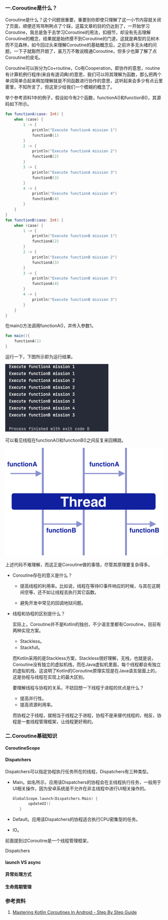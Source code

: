 ### 一.Coroutine是什么？

Coroutine是什么？这个问题很重要，重要到你即使只理解了这一小节内容就关闭了页面，顺便还骂骂咧咧点了个踩，这篇文章的目的仍达到了，一开始学习Coroutine，我总是急于去学习Coroutine的用法，扣细节，却没有先去理解Coroutine的概念，结果就是始终摸不到Coroutine的门道，这就是典型的见树木而不见森林，如今回过头来理解Coroutine的基础概念后，之前许多无头绪的问题，一下子就豁然开朗了，虽万万不敢说精通Coroutine，但多少也算了解了点Coroutine的皮毛。

Coroutine可以拆分为Co+routine，Co有Cooperation，即协作的意思，routine有计算机例行程序(来自有道词典)的意思，我们可以将其理解为函数，那么把两个单词简单合起来稍加理解就是不同函数进行协作的意思，这听起来会多少有点云里雾里，不知所言了，但这至少给我们一个模糊的概念了。

举个参考资料1中的例子，假设如今有2个函数，functionA()和functionB()，其源码如下所示。

```kotlin
fun functionA(case: Int) {
    when (case) {
        1 -> {
            println("Execute functionA mission 1")
            functionB(1)
        }
        2 -> {
            println("Execute functionA mission 2")
            functionB(2)
        }
        3 -> {
            println("Execute functionA mission 3")
            functionB(3)
        }
        4 -> {
            println("Execute functionA mission 4")
            functionB(4)
        }
    }
}
fun functionB(case: Int) {
    when (case) {
        1 -> {
            println("Execute functionB mission 1")
            functionA(2)
        }
        2 -> {
            println("Execute functionB mission 2")
            functionA(3)
        }
        3 -> {
            println("Execute functionB mission 3")
            functionA(4)
        }
        4 -> {
            println("Execute functionB mission 3")
        }
    }
}
```

在main()方法调用functionA()，并传入参数1。

```kotlin
fun main(){
    functionA(1)
}
```

运行一下，下图所示即为运行结果。

<p><img src="https://raw.githubusercontent.com/DoubleYellowIce/AndroidTechArticlesStorage/master/imgs/image-20220819143315812.png"></img></p>

可以看见线程在functionA()和functionB()之间反复来回横跳。

<p><img src="https://raw.githubusercontent.com/DoubleYellowIce/AndroidTechArticlesStorage/master/imgs/image-20220819143653402.png"></img></p>



上述代码不难理解，而这正是Coroutine做的事情，尽管其原理要复杂得多。

- Coroutine存在的意义是什么？

  - 提高线程的利用率。比如说，线程在等待IO事件响应的时候，与其在这期间空等，还不如让线程去执行其它函数。

  - 避免开发中常见的回调地狱问题。

- 线程和协程的区别是什么？

  实际上，Coroutine并不是Kotlin的独创，不少语言里都有Coroutine，目前有两种实现方案。

  - Stackless。
  - Stackfull。

  而Kotlin采用的是Stackless方案，Stackless很好理解，无栈，也就是说，Coroutine没有独立的虚拟机栈，而在Java虚拟机里面，每个线程都会有独立的虚拟机栈，这说明了Kotlin的Coroutine原理实现是在Java语言层面上的，这是协程与线程在实现上的最大区别。

  要理解线程与协程的关系，不妨回想一下线程于进程的优点是什么？

  - 提高并行性。
  - 提高资源利用率。

  而协程之于线程，就相当于线程之于进程，协程不是来替代线程的，相反，协程是一套线程管理框架，让线程更好用的。

### 二.Coroutine基础知识

#### CoroutineScope

#### Dispatchers

Dispatchers可以指定协程执行任务所在的线程，Dispatchers有三种类型。

- Main。如名所示，应用该Dispatchers的协程会在主线程执行任务，一般用于UI相关操作，因为安卓系统是不允许在非主线程中进行UI相关操作的。

  ```kotlin
  GlobalScope.launch(Dispatchers.Main) {
         updateUI()
     }
  ```

- Default。应用该Dispatchers的协程适合执行CPU密集型的任务。

  

- IO。

前面提到过Coroutine是一个线程管理框架，

Dispatchers

#### launch VS async

#### 异常处理方式

#### 生命周期管理



### 参考资料

1. [Mastering Kotlin Coroutines In Android - Step By Step Guide](https://blog.mindorks.com/mastering-kotlin-coroutines-in-android-step-by-step-guide)